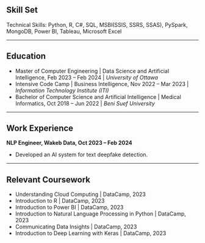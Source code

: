 ## Skill Set 
Technical Skills: Python, R, C#, SQL, MSBI(SSIS, SSRS, SSAS), PySpark, MongoDB, Power BI, Tableau, Microsoft Excel

---

## Education
- Master of Computer Engineering | Data Science and Artificial Intelligence,	Feb 2023 – Feb 2024 | _University of Ottawa_
- Intensive Code Camp  |  Business Intelligence,	Nov 2022 – Mar 2023 | _Information Technology Institute (ITI)_
- Bachelor of Computer Science and Artificial Intelligence | Medical Informatics, 	Oct 2018 – Jun 2022 | _Beni Suef University_

---

## Work Experience 
**NLP Engineer, Wakeb Data, Oct 2023 – Feb 2024**
- Developed an AI system for text deepfake detection. 

---

## Relevant Coursework 
- Understanding Cloud Computing | DataCamp, 2023
- Introduction to R | DataCamp, 2023
- Introduction to Power BI | DataCamp, 2023
- Introduction to Natural Language Processing in Python | DataCamp, 2023
- Communicating Data Insights | DataCamp, 2023
- Introduction to Deep Learning with Keras | DataCamp, 2023

